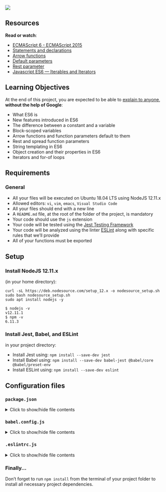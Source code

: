 ![](https://s3.amazonaws.com/alx-intranet.hbtn.io/uploads/medias/2019/12/08806026ef621f900121.png?X-Amz-Algorithm=AWS4-HMAC-SHA256&X-Amz-Credential=AKIARDDGGGOUSBVO6H7D%2F20221220%2Fus-east-1%2Fs3%2Faws4_request&X-Amz-Date=20221220T212914Z&X-Amz-Expires=86400&X-Amz-SignedHeaders=host&X-Amz-Signature=af70a072faae7978f0c311144d1d9002f21d26fcb1d1c8f65f5e5eb6938fceac)

Resources
---------

**Read or watch**:

*   [ECMAScript 6 - ECMAScript 2015](/rltoken/HRvh-7X2k2JmPu2XMuvlnQ "ECMAScript 6 - ECMAScript 2015")
*   [Statements and declarations](/rltoken/bu6OK8Wbzzxr04Si-qup-w "Statements and declarations")
*   [Arrow functions](/rltoken/kn70en_i7XsVl9PUhAK1fQ "Arrow functions")
*   [Default parameters](/rltoken/e1-hBHivLFWOip87Lc4Jfw "Default parameters")
*   [Rest parameter](/rltoken/TB_tbhDM8tPkVIS4_Tw_rw "Rest parameter")
*   [Javascript ES6 — Iterables and Iterators](/rltoken/-AhjdgEBG1O6dC-ZTiX65g "Javascript ES6 — Iterables and Iterators")

Learning Objectives
-------------------

At the end of this project, you are expected to be able to [explain to anyone](/rltoken/TyqtB2dhm7oqGWD-ZNvFxw "explain to anyone"), **without the help of Google**:

*   What ES6 is
*   New features introduced in ES6
*   The difference between a constant and a variable
*   Block-scoped variables
*   Arrow functions and function parameters default to them
*   Rest and spread function parameters
*   String templating in ES6
*   Object creation and their properties in ES6
*   Iterators and for-of loops

Requirements
------------

### General

*   All your files will be executed on Ubuntu 18.04 LTS using NodeJS 12.11.x
*   Allowed editors: `vi`, `vim`, `emacs`, `Visual Studio Code`
*   All your files should end with a new line
*   A `README.md` file, at the root of the folder of the project, is mandatory
*   Your code should use the `js` extension
*   Your code will be tested using the [Jest Testing Framework](/rltoken/K0bBQgH1IKAABeUzTmzxAA "Jest Testing Framework")
*   Your code will be analyzed using the linter [ESLint](/rltoken/iKElBm_Xlj10nllm5OILKA "ESLint") along with specific rules that we’ll provide
*   All of your functions must be exported

Setup
-----

### Install NodeJS 12.11.x

(in your home directory):

    curl -sL https://deb.nodesource.com/setup_12.x -o nodesource_setup.sh
    sudo bash nodesource_setup.sh
    sudo apt install nodejs -y

    $ nodejs -v
    v12.11.1
    $ npm -v
    6.11.3

### Install Jest, Babel, and ESLint

in your project directory:

*   Install Jest using: `npm install --save-dev jest`
*   Install Babel using: `npm install --save-dev babel-jest @babel/core @babel/preset-env`
*   Install ESLint using: `npm install --save-dev eslint`

Configuration files
-------------------

### `package.json`

<details>
    <summary> Click to show/hide file contents </summary>

    {
      "scripts": {
        "lint": "./node_modules/.bin/eslint",
        "check-lint": "lint [0-9]*.js",
        "dev": "npx babel-node",
        "test": "jest",
        "full-test": "./node_modules/.bin/eslint [0-9]*.js && jest"
      },
      "devDependencies": {
        "@babel/core": "^7.6.0",
        "@babel/node": "^7.8.0",
        "@babel/preset-env": "^7.6.0",
        "eslint": "^6.4.0",
        "eslint-config-airbnb-base": "^14.0.0",
        "eslint-plugin-import": "^2.18.2",
        "eslint-plugin-jest": "^22.17.0",
        "jest": "^24.9.0"
      }
    }
</details>

### `babel.config.js`

<details>
    <summary> Click to show/hide file contents </summary>

    module.exports = {
      presets: [
        [
          '@babel/preset-env',
          {
            targets: {
              node: 'current',
            },
          },
        ],
      ],
    };
</details>

### `.eslintrc.js`

<details>
    <summary> Click to show/hide file contents </summary>
```js
    module.exports = {
      env: {
        browser: false,
        es6: true,
        jest: true,
      },
      extends: [
        'airbnb-base',
        'plugin:jest/all',
      ],
      globals: {
        Atomics: 'readonly',
        SharedArrayBuffer: 'readonly',
      },
      parserOptions: {
        ecmaVersion: 2018,
        sourceType: 'module',
      },
      plugins: ['jest'],
      rules: {
        'no-console': 'off',
        'no-shadow': 'off',
        'no-restricted-syntax': [
          'error',
          'LabeledStatement',
          'WithStatement',
        ],
      },
      overrides:[
        {
          files: ['*.js'],
          excludedFiles: 'babel.config.js',
        }
      ]
    };
```
</details>

### Finally…

Don’t forget to run `npm install` from the terminal of your project folder to install all necessary project dependencies.